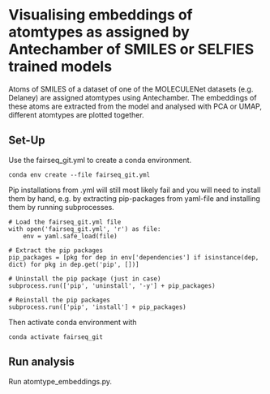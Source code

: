 # Visualising embeddings of atomtypes as assigned by Antechamber of SMILES or SELFIES trained models
Atoms of SMILES of a dataset of one of the MOLECULENet datasets (e.g. Delaney) are assigned atomtypes using Antechamber.
The embeddings of these atoms are extracted from the model and analysed with PCA or UMAP, different atomtypes are plotted together.

## Set-Up 
Use the fairseq_git.yml to create a conda environment.
```
conda env create --file fairseq_git.yml
```
Pip installations from .yml will still most likely fail and you will need to install them by hand, e.g. by extracting pip-packages from yaml-file and installing them by running subprocesses.

```
# Load the fairseq_git.yml file
with open('fairseq_git.yml', 'r') as file:
    env = yaml.safe_load(file)

# Extract the pip packages
pip_packages = [pkg for dep in env['dependencies'] if isinstance(dep, dict) for pkg in dep.get('pip', [])]

# Uninstall the pip package (just in case)
subprocess.run(['pip', 'uninstall', '-y'] + pip_packages)

# Reinstall the pip packages
subprocess.run(['pip', 'install'] + pip_packages)
```
Then activate conda environment with
```
conda activate fairseq_git
```

## Run analysis
Run atomtype_embeddings.py.


